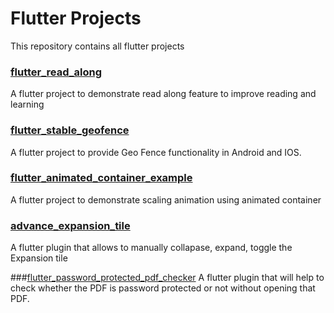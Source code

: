 # Flutter Projects
This repository contains all flutter projects

### [flutter_read_along](https://github.com/tarique-khan/flutter-read-along)
A flutter project to demonstrate read along feature to improve reading and learning

### [flutter_stable_geofence](https://github.com/tarique-khan/flutter_stable_geofence)
A flutter project to provide Geo Fence functionality in Android and IOS.

### [flutter_animated_container_example](https://github.com/tarique-khan/animated_container_example)
A flutter project to demonstrate scaling animation using animated container

### [advance_expansion_tile](https://github.com/tarique-khan/configurable_expansion_tile_plus)
A flutter plugin that allows to manually collapase, expand, toggle the Expansion tile

###[flutter_password_protected_pdf_checker](https://github.com/tarique-khan/flutter_password_protected_pdf_checker)
A flutter plugin that will help to check whether the PDF is password protected or not without opening that PDF.
